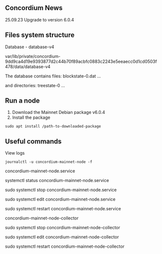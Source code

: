 
## Concordium News

25.09.23 Upgrade to version 6.0.4


## **Files system structure**

Database - database-v4

var/lib/private/concordium-9dd9ca4d19e9393877d2c44b70f89acbfc0883c2243e5eeaecc0d1cd0503f478/data/database-v4

The database contains files: blockstate-0.dat ... 

and directories:  treestate-0 ...

## **Run a node**

1. Download the Mainnet Debian package  v6.0.4
2. Install the package
```
sudo apt install /path-to-downloaded-package
```

## **Useful commands**

View logs
```
journalctl -u concordium-mainnet-node -f
```
concordium-mainnet-node.service

systemctl status concordium-mainnet-node.service

sudo systemctl stop concordium-mainnet-node.service

sudo systemctl edit concordium-mainnet-node.service

sudo systemctl restart concordium-mainnet-node.service



concordium-mainnet-node-collector

sudo systemctl stop concordium-mainnet-node-collector

sudo systemctl edit concordium-mainnet-node-collector

sudo systemctl restart concordium-mainnet-node-collector
